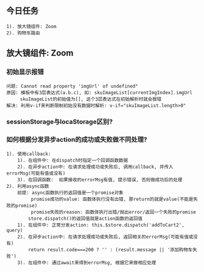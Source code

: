 ## 今日任务
    1). 放大镜组件: Zoom
    2). 购物车路由

## 放大镜组件: Zoom


### 初始显示报错
    问题: Cannot read property 'imgUrl' of undefined"
    原因: 模板中有3层表达式(a.b.c), 如: skuImageList[currentImgIndex].imgUrl
         skuImageList的初始值为[], 这个3层表达式在初始解析时就会报错
    解决: 利用v-if来判断限制初始没有数据时解析: v-if="skuImageList.length>0"

    
### sessionStorage与locaStorage区别?

### 如何根据分发异步action的成功或失败做不同处理?
    1). 使用callback: 
        1). 在组件中: 在dispatch时指定一个回调函数数据
        2). 在异步action中: 在请求处理成功或失败后, 调用callback, 并传入errorMsg(可能有值或没有)
        3). 在回调函数:  如果接收的errorMsg有值, 提示错误, 否则做成功后的处理 
    2). 利用async函数
        前提: async函数执行的返回值是一个promise对象
             promise成功的value: 函数体执行没有出错, 那return的就是value(不能是失败的promise)
             promise失败的reason: 函数体执行出错/抛出error/返回一个失败的promise
            store.dispatch()的返回值就是action函数的返回值
        1). 在组件中: 正常分发action: this.$store.dispatch('addToCart2', query)
        2). 在异步action中: 在请求处理成功或失败后, 返回相关的errorMsg(可能有值或没有)
            return result.code===200 ? '' : (result.message || '添加购物车失败')
        3). 在组件中: 通过await来得到errorMsg, 根据它来做相应处理